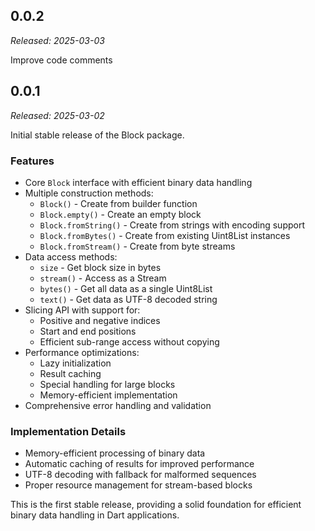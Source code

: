 ## 0.0.2

_Released: 2025-03-03_

Improve code comments

## 0.0.1

_Released: 2025-03-02_

Initial stable release of the Block package.

### Features

- Core `Block` interface with efficient binary data handling
- Multiple construction methods:
  - `Block()` - Create from builder function
  - `Block.empty()` - Create an empty block
  - `Block.fromString()` - Create from strings with encoding support
  - `Block.fromBytes()` - Create from existing Uint8List instances
  - `Block.fromStream()` - Create from byte streams
- Data access methods:
  - `size` - Get block size in bytes
  - `stream()` - Access as a Stream<Uint8List>
  - `bytes()` - Get all data as a single Uint8List
  - `text()` - Get data as UTF-8 decoded string
- Slicing API with support for:
  - Positive and negative indices
  - Start and end positions
  - Efficient sub-range access without copying
- Performance optimizations:
  - Lazy initialization
  - Result caching
  - Special handling for large blocks
  - Memory-efficient implementation
- Comprehensive error handling and validation

### Implementation Details

- Memory-efficient processing of binary data
- Automatic caching of results for improved performance
- UTF-8 decoding with fallback for malformed sequences
- Proper resource management for stream-based blocks

This is the first stable release, providing a solid foundation for efficient binary data handling in Dart applications.

